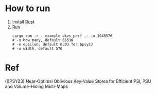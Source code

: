 # How to run

1. Install [Rust](https://www.rust-lang.org/tools/install)
2. Run
    ```
    cargo run -r --example okvs_perf -- -n 1048576
    # -n how many, default 65536
    # -e epsilon, default 0.03 for bpsy23
    # -w width, default 570
    ```

# Ref

(BPSY23) Near-Optimal Oblivious Key-Value Stores for Efficient PSI, PSU and Volume-Hiding Multi-Maps